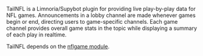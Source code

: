 TailNFL is a Limnoria/Supybot plugin for providing live play-by-play data for
NFL games. Announcements in a lobby channel are made whenever games begin or
end, directing users to game-specific channels. Each game channel provides
overall game stats in the topic while displaying a summary of each play in
realtime.

TailNFL depends on the [nflgame module](https://github.com/BurntSushi/nflgame).
